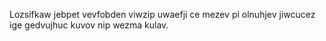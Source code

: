Lozsifkaw jebpet vevfobden viwzip uwaefji ce mezev pi olnuhjev jiwcucez ige gedvujhuc kuvov nip wezma kulav.
